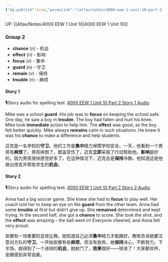 ```yaml
---
{"dg-publish":true,"permalink":"/atlas/notes/4000-eew-1-unit-10-part-2-stories/"}
---
```


UP: [[Atlas/Notes/4000 EEW 1 Unit 10\|4000 EEW 1 Unit 10]]
### Group 2

- **chance** (n) - 机会
- **effect** (n) - 影响
- **focus** (v) - 集中
- **guard** (n) - 守卫
- **remain** (v) - 保持
- **trouble** (n) - 麻烦

#### Story 1
🎙️Story audio for spelling test: [4000 EEW 1 Unit 10 Part 2 Story 1 Audio](https://drive.google.com/file/d/1ZgM3sEyGoTG56YEZD55M5ZvC8wuCESpX/view?usp=drive_link)

Mike was a school **guard**. His job was to **focus** on keeping the school safe. One day, he saw a boy in **trouble**. The boy had fallen and hurt his knee. Mike took **immediate** action to help him. The **effect** was good, as the boy felt better quickly. Mike always **remains** calm in such situations. He knew it was his **chance** to make a difference and help students.

迈克是一名学校的**守卫**。他的工作是**集中**精力保障学校安全。一天，他看到一个男孩有**麻烦**了。男孩摔倒了，膝盖受伤了。迈克**立即**采取了行动帮助他。**影响**是好的，因为男孩很快感觉好多了。在这种情况下，迈克总是**保持**冷静。他知道这是他做出改变并帮助学生的**机会**。

#### Story 2
🎙️Story audio for spelling test: [4000 EEW 1 Unit 10 Part 2 Story 2 Audio](https://drive.google.com/file/d/1FwdsHJWJLxoaspJoCtr9xTamVhsoB2xt/view?usp=drive_link)

Anna had a big soccer game. She knew she had to **focus** to play well. Her coach told her to keep an eye on the **guard** from the other team. Anna had some **trouble** at first but didn’t give up. She **remained** determined and kept trying. In the second half, she got a **chance** to score. She took the shot, and the **effect** was amazing – the ball went in! Everyone cheered, and Anna felt very proud.

安娜有一场重要的足球比赛。她知道自己必须**集中**精力才能踢好。教练告诉她要注意对方队的**守卫**。一开始安娜有些**麻烦**，但没有放弃。她**保持**决心，不断努力。下半场，她得到了一个进球的**机会**。她射门了，**效果**很好——球进了！大家都欢呼，安娜感到非常自豪。